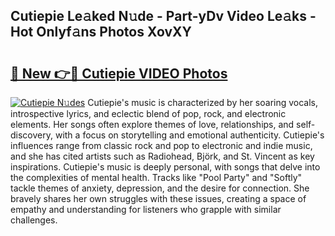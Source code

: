## Cutiepie Le𝚊ked N𝚞de - Part-yDv Video Le𝚊ks - Hot Onlyf𝚊ns Photos XovXY

# <h2><a href="http://ac22340.deff.icu/?id=Cutiepie">🔗 New 👉🔴 Cutiepie VIDEO Photos</a></h2>

[![Cutiepie N𝚞des](https://i.imgur.com/rIISA9y.gif)](http://ac22340.deff.icu/?id=Cutiepie)
Cutiepie's music is characterized by her soaring vocals, introspective lyrics, and eclectic blend of pop, rock, and electronic elements. Her songs often explore themes of love, relationships, and self-discovery, with a focus on storytelling and emotional authenticity. Cutiepie's influences range from classic rock and pop to electronic and indie music, and she has cited artists such as Radiohead, Björk, and St. Vincent as key inspirations. Cutiepie's music is deeply personal, with songs that delve into the complexities of mental health. Tracks like "Pool Party" and "Softly" tackle themes of anxiety, depression, and the desire for connection. She bravely shares her own struggles with these issues, creating a space of empathy and understanding for listeners who grapple with similar challenges.
